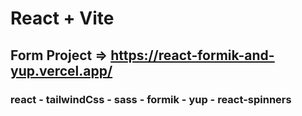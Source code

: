 # React + Vite

## Form Project => https://react-formik-and-yup.vercel.app/

### react - tailwindCss - sass - formik - yup - react-spinners
